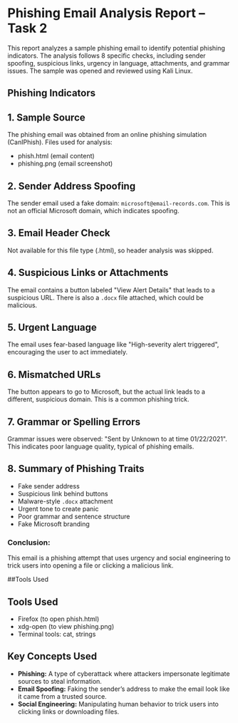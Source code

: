 # Phishing Email Analysis Report – Task 2

This report analyzes a sample phishing email to identify potential phishing indicators. The analysis follows 8 specific checks, including sender spoofing, suspicious links, urgency in language, attachments, and grammar issues. The sample was opened and reviewed using Kali Linux.

## Phishing Indicators

## 1. Sample Source
The phishing email was obtained from an online phishing simulation (CanIPhish). Files used for analysis:
- phish.html (email content)
- phishing.png (email screenshot)

## 2. Sender Address Spoofing
The sender email used a fake domain: `microsoft@email-records.com`. This is not an official Microsoft domain, which indicates spoofing.

## 3. Email Header Check
Not available for this file type (.html), so header analysis was skipped.

## 4. Suspicious Links or Attachments
The email contains a button labeled "View Alert Details" that leads to a suspicious URL. There is also a `.docx` file attached, which could be malicious.


## 5. Urgent Language
The email uses fear-based language like "High-severity alert triggered", encouraging the user to act immediately.


## 6. Mismatched URLs
The button appears to go to Microsoft, but the actual link leads to a different, suspicious domain. This is a common phishing trick.

## 7. Grammar or Spelling Errors
Grammar issues were observed: "Sent by Unknown to at time 01/22/2021". This indicates poor language quality, typical of phishing emails.


## 8. Summary of Phishing Traits
- Fake sender address
- Suspicious link behind buttons
- Malware-style `.docx` attachment
- Urgent tone to create panic
- Poor grammar and sentence structure
- Fake Microsoft branding



### Conclusion:
This email is a phishing attempt that uses urgency and social engineering to trick users into opening a file or clicking a malicious link.


##Tools Used
## Tools Used
- Firefox (to open phish.html)
- xdg-open (to view phishing.png)
- Terminal tools: cat, strings

## Key Concepts Used

- **Phishing:** A type of cyberattack where attackers impersonate legitimate sources to steal information.
- **Email Spoofing:** Faking the sender’s address to make the email look like it came from a trusted source.
- **Social Engineering:** Manipulating human behavior to trick users into clicking links or downloading files.


